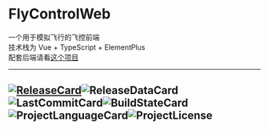 # FlyControlWeb

一个用于模拟飞行的飞控前端  
技术栈为 Vue + TypeScript + ElementPlus  
配套后端请看[这个项目][Backend]

---
[![ReleaseCard]][Release]![ReleaseDataCard]  
![LastCommitCard]![BuildStateCard]  
![ProjectLanguageCard]![ProjectLicense]
---

[ReleaseCard]: https://img.shields.io/github/v/release/Flyleague-Collection/FlyControlWEB?style=for-the-badge&logo=github

[ReleaseDataCard]: https://img.shields.io/github/release-date/Flyleague-Collection/FlyControlWEB?display_date=published_at&style=for-the-badge&logo=github

[LastCommitCard]: https://img.shields.io/github/last-commit/Flyleague-Collection/FlyControlWEB?display_timestamp=committer&style=for-the-badge&logo=github

[BuildStateCard]: https://img.shields.io/github/actions/workflow/status/Flyleague-Collection/FlyControlWEB/go-build.yml?style=for-the-badge&logo=github

[ProjectLanguageCard]: https://img.shields.io/github/languages/top/Flyleague-Collection/FlyControlWEB?style=for-the-badge&logo=github

[ProjectLicense]: https://img.shields.io/badge/License-MIT-blue?style=for-the-badge&logo=github

[Release]: https://www.github.com/Flyleague-Collection/FlyControlWEB/releases/latest

[Backend]: https://www.github.com/Flyleague-Collection/SimpleFSD